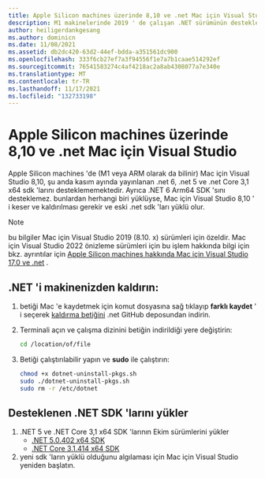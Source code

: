 ```yaml
---
title: Apple Silicon machines üzerinde 8,10 ve .net Mac için Visual Studio
description: M1 makinelerinde 2019 ' de çalışan .NET sürümünün desteklenen sürümlerini alma adımları.
author: heiligerdankgesang
ms.author: dominicn
ms.date: 11/08/2021
ms.assetid: db2dc420-63d2-44ef-bdda-a351561dc900
ms.openlocfilehash: 333f6cb27ef7a3f94556f1e7a7b1caae514292ef
ms.sourcegitcommit: 76541583274c4af4218ac2a8ab4308077a7e340e
ms.translationtype: MT
ms.contentlocale: tr-TR
ms.lasthandoff: 11/17/2021
ms.locfileid: "132733198"
---
```

# <a name="visual-studio-for-mac-810-and-net-on-apple-silicon-machines"></a>Apple Silicon machines üzerinde 8,10 ve .net Mac için Visual Studio

Apple Silicon machines 'de (M1 veya ARM olarak da bilinir) Mac için Visual Studio 8,10, şu anda kasım ayında yayınlanan .net 6, .net 5 ve .net Core 3,1 x64 sdk 'larını desteklememektedir. Ayrıca .NET 6 Arm64 SDK 'sını desteklemez. bunlardan herhangi biri yüklüyse, Mac için Visual Studio 8,10 ' i keser ve kaldırılması gerekir ve eski .net sdk 'ları yüklü olur. 

> [!NOTE]
> bu bilgiler Mac için Visual Studio 2019 (8.10. x) sürümleri için özeldir. Mac için Visual Studio 2022 önizleme sürümleri için bu işlem hakkında bilgi için bkz. ayrıntılar için [Apple Silicon machines hakkında Mac için Visual Studio 17,0 ve .net](/uninstall-net-2022.md) .

## <a name="uninstall-net-from-your-machine"></a>.NET 'i makinenizden kaldırın: 

1. betiği Mac 'e kaydetmek için komut dosyasına sağ tıklayıp **farklı kaydet** ' i seçerek [kaldırma betiğini](https://github.com/dotnet/sdk/blob/main/scripts/obtain/uninstall/dotnet-uninstall-pkgs.sh) .net GitHub deposundan indirin.
2. Terminali açın ve çalışma dizinini betiğin indirildiği yere değiştirin:
 
    ```bash
    cd /location/of/file
    ```
3. Betiği çalıştırılabilir yapın ve **sudo** ile çalıştırın:

    ```bash
    chmod +x dotnet-uninstall-pkgs.sh 
    sudo ./dotnet-uninstall-pkgs.sh
    sudo rm -r /etc/dotnet
    ```  

## <a name="install-supported-net-sdks"></a>Desteklenen .NET SDK 'larını yükler

1. .NET 5 ve .NET Core 3,1 x64 SDK 'larının Ekim sürümlerini yükler 
    - [.NET 5.0.402 x64 SDK](https://download.visualstudio.microsoft.com/download/pr/88bc1553-e90f-4a4f-9574-65d9a5065cd2/1d5646e1abb8b4d4a61ba0b0be976047/dotnet-sdk-5.0.402-osx-x64.pkg)
    - [.NET Core 3.1.414 x64 SDK](https://download.visualstudio.microsoft.com/download/pr/0517421d-3300-42c7-a420-e42d55068126/76b722e65c0745962156e622ed76501c/dotnet-sdk-3.1.414-osx-x64.pkg)
2. yeni sdk 'ların yüklü olduğunu algılaması için Mac için Visual Studio yeniden başlatın. 
